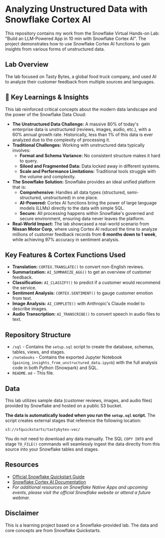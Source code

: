 # Analyzing Unstructured Data with Snowflake Cortex AI

This repository contains my work from the Snowflake Virtual Hands-on Lab: "Build an LLM-Powered App in 10 min with Snowflake Cortex AI". The project demonstrates how to use Snowflake Cortex AI functions to gain insights from various forms of unstructured data.

## Lab Overview

The lab focused on Tasty Bytes, a global food truck company, and used AI to analyze their customer feedback from multiple sources and languages.

## 🔑 Key Learnings & Insights

This lab reinforced critical concepts about the modern data landscape and the power of the Snowflake Data Cloud:

*   **The Unstructured Data Challenge:** A massive 80% of today's enterprise data is unstructured (reviews, images, audio, etc.), with a 60% annual growth rate. Historically, less than 1% of this data is ever analyzed due to the complexity of processing it.
*   **Traditional Challenges:** Working with unstructured data typically involves:
    *   **Format and Schema Variance:** No consistent structure makes it hard to query.
    *   **Siloed and Fragmented Data:** Data locked away in different systems.
    *   **Scale and Performance Limitations:** Traditional tools struggle with the volume and complexity.
*   **The Snowflake Solution:** Snowflake provides an ideal unified platform that is:
    *   **Comprehensive:** Handles all data types (structured, semi-structured, unstructured) in one place.
    *   **AI-Powered:** Cortex AI functions bring the power of large language models (LLMs) directly to the data with simple SQL.
    *   **Secure:** All processing happens within Snowflake's governed and secure environment, ensuring data never leaves the platform.
*   **Real-World Impact:** The lab showcased a real-world scenario from **Nissan Motor Corp**, where using Cortex AI reduced the time to analyze millions of customer feedback records from **6 months down to 1 week**, while achieving 97% accuracy in sentiment analysis.

## Key Features & Cortex Functions Used

- **Translation:** `CORTEX.TRANSLATE()` to convert non-English reviews.
- **Summarization:** `AI_SUMMARIZE_AGG()` to get an overview of customer feedback.
- **Classification:** `AI_CLASSIFY()` to predict if a customer would recommend the service.
- **Sentiment Analysis:** `CORTEX.SENTIMENT()` to gauge customer emotion from text.
- **Image Analysis:** `AI_COMPLETE()` with Anthropic's Claude model to describe images.
- **Audio Transcription:** `AI_TRANSCRIBE()` to convert speech in audio files to text.

## Repository Structure

*   `/sql` - Contains the `setup.sql` script to create the database, schemas, tables, views, and stages.
*   `/notebooks` - Contains the exported Jupyter Notebook (`gaining_insights_from_unstructured_data.ipynb`) with the full analysis code in both Python (Snowpark) and SQL.
*   `README.md` - This file.

## Data

This lab utilizes sample data (customer reviews, images, and audio files) provided by Snowflake and hosted on a public S3 bucket.

**The data is automatically loaded when you run the `setup.sql` script.** The script creates external stages that reference the following location:

`s3://sfquickstarts/tastybytes-voc/`

You do not need to download any data manually. The SQL `COPY INTO` and stage `TO_FILE()` commands will seamlessly ingest the data directly from this source into your Snowflake tables and stages.

## Resources

- [Official Snowflake Quickstart Guide](https://quickstarts.snowflake.com/guide/gain_insights_from_unstructured_data/index.html)
- [Snowflake Cortex AI Documentation](https://docs.snowflake.com/en/user-guide/cortex/cortex-ai)
- *For additional resources on Snowflake Native Apps and upcoming events, please visit the official Snowflake website or attend a future webinar.*
  
## Disclaimer

This is a learning project based on a Snowflake-provided lab. The data and core concepts are from Snowflake Quickstarts.
